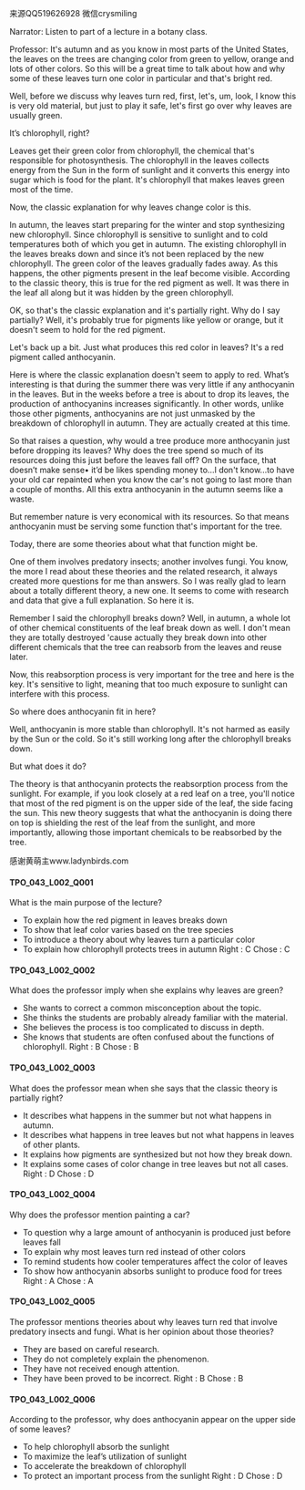 来源QQ519626928 微信crysmiling

Narrator:
Listen to part of a lecture in a botany class.

Professor:
It's autumn and as you know in most parts of the United States, the leaves on the trees are changing color from green to yellow, orange and lots of other colors. So this will be a great time to talk about how and why some of these leaves turn one color in particular and that's bright red.

Well, before we discuss why leaves turn red, first, let's, um, look, I know this is very old material, but just to play it safe, let's first go over why leaves are usually green. 

It’s chlorophyll, right?

Leaves get their green color from chlorophyll, the chemical that's responsible for photosynthesis. The chlorophyll in the leaves collects energy from the Sun in the form of sunlight and it converts this energy into sugar which is food for the plant. It's chlorophyll that makes leaves green most of the time.

Now, the classic explanation for why leaves change color is this.

In autumn, the leaves start preparing for the winter and stop synthesizing new chlorophyll. Since chlorophyll is sensitive to sunlight and to cold temperatures both of which you get in autumn. The existing chlorophyll in the leaves breaks down and since it’s not been replaced by the new chlorophyll. The green color of the leaves gradually fades away. As this happens, the other pigments present in the leaf become visible. According to the classic theory, this is true for the red pigment as well. It was there in the leaf all along but it was hidden by the green chlorophyll.

OK, so that's the classic explanation and it's partially right.
Why do I say partially?
Well, it's probably true for pigments like yellow or orange, but it doesn't seem to hold for the red pigment.

Let's back up a bit. Just what produces this red color in leaves? It's a red pigment called anthocyanin.

Here is where the classic explanation doesn't seem to apply to red. What’s interesting is that during the summer there was very little if any anthocyanin in the leaves. But in the weeks before a tree is about to drop its leaves, the production of anthocyanins increases significantly. In other words, unlike those other pigments, anthocyanins are not just unmasked by the breakdown of chlorophyll in autumn. They are actually created at this time.

So that raises a question, why would a tree produce more anthocyanin just before dropping its leaves? Why does the tree spend so much of its resources doing this just before the leaves fall off? 
On the surface, that doesn’t make sense• it’d be likes spending money to...I don't know...to have your old car repainted when you know the car's not going to last more than a couple of months. All this extra anthocyanin in the autumn seems like a waste.

But remember nature is very economical with its resources. So that means anthocyanin must be serving some function that's important for the tree.

Today, there are some theories about what that function might be.

One of them involves predatory insects; another involves fungi. You know, the more I read about these theories and the related research, it always created more questions for me than answers. So I was really glad to learn about a totally different theory, a new one. It seems to come with research and data that give a full explanation. So here it is.

Remember I said the chlorophyll breaks down? Well, in autumn, a whole lot of other chemical constituents of the leaf break down as well. I don't mean they are totally destroyed 'cause actually they break down into other different chemicals that the tree can reabsorb from the leaves and reuse later.

Now, this reabsorption process is very important for the tree and here is the key. It's sensitive to light, meaning that too much exposure to sunlight can interfere with this process.

So where does anthocyanin fit in here?

Well, anthocyanin is more stable than chlorophyll. It's not harmed as easily by the Sun or the cold. So it's still working long after the chlorophyll breaks down.

But what does it do?

The theory is that anthocyanin protects the reabsorption process from the sunlight. For example, if you look closely at a red leaf on a tree, you'll notice that most of the red pigment is on the upper side of the leaf, the side facing the sun. This new theory suggests that what the anthocyanin is doing there on top is shielding the rest of the leaf from the sunlight, and more importantly, allowing those important chemicals to be reabsorbed by the tree.

感谢黄萌主www.ladynbirds.com

#### TPO_043_L002_Q001
What is the main purpose of the lecture?
- To explain how the red pigment in leaves breaks down
- To show that leaf color varies based on the tree species
- To introduce a theory about why leaves turn a particular color
- To explain how chlorophyll protects trees in autumn
Right : C	Chose : C


#### TPO_043_L002_Q002
What does the professor imply when she explains why leaves are green?
- She wants to correct a common misconception about the topic.
- She thinks the students are probably already familiar with the material.
- She believes the process is too complicated to discuss in depth.
- She knows that students are often confused about the functions of chlorophyll.
Right : B	Chose : B


#### TPO_043_L002_Q003
What does the professor mean when she says that the classic theory is partially right?
- It describes what happens in the summer but not what happens in autumn.
- It describes what happens in tree leaves but not what happens in leaves of other plants.
- It explains how pigments are synthesized but not how they break down.
- It explains some cases of color change in tree leaves but not all cases.
Right : D	Chose : D


#### TPO_043_L002_Q004
Why does the professor mention painting a car?
- To question why a large amount of anthocyanin is produced just before leaves fall
- To explain why most leaves turn red instead of other colors
- To remind students how cooler temperatures affect the color of leaves
- To show how anthocyanin absorbs sunlight to produce food for trees
Right : A	Chose : A


#### TPO_043_L002_Q005
The professor mentions theories about why leaves turn red that involve predatory insects and fungi. What is her opinion about those theories?
- They are based on careful research.
- They do not completely explain the phenomenon.
- They have not received enough attention.
- They have been proved to be incorrect.
Right : B	Chose : B


#### TPO_043_L002_Q006
According to the professor, why does anthocyanin appear on the upper side of some leaves?
- To help chlorophyll absorb the sunlight
- To maximize the leaf’s utilization of sunlight
- To accelerate the breakdown of chlorophyll
- To protect an important process from the sunlight
Right : D	Chose : D
